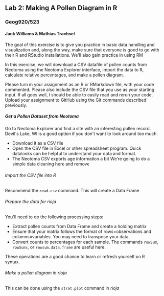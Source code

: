
## Lab 2: Making A Pollen Diagram in R
### Geog920/523
#### Jack Williams & Mathias Trachsel

The goal of this exercise is to give you practice in basic data handling and visualization and, along the way, make sure that everyone is good to go with their R and RStudio installations.  We'll also gain practice in using RM

In this exercise, we will download a CSV datafile of pollen counts from Neotoma using the Neotoma Explorer interface, import the data to R, calculate relative percentages, and make a pollen diagram.

Please turn in your assignment as an R or RMarkdown file, with your code commented.  Please also include the CSV file that you use as your starting input.  If all goes well, I should be able to easily read and rerun your code.  Upload your assignment to GitHub using the Git commands described previously.

##### Get a Pollen Dataset from Neotoma
Go to Neotoma Explorer and find a site with an interesting pollen record.  Devil's Lake, WI is a good option if you don't want to look around too much.  
+ Download it as a CSV file
+ Open the CSV file in Excel or other spreadsheet program.  Quick datalooks can be helpful to understand your data and format.  
+ The Neotoma CSV exports age information a bit We're going to do a simple data cleaning here and remove

###### Import the CSV file into R
Recommend the ```read.csv``` command.  This will create a Data Frame

###### Prepare the data for *rioja*
You'll need to do the following processing steps:
+ Extract pollen counts from Data Frame and create a holding matrix
+ Ensure that your matrix follows the format of rows=observations and columns=variables.  You may need to transpose your data.
+ Convert counts to percentages for each sample.  The commands ```rowSum```, ```rowSums```, or ```rowsum.data.frame``` are useful here.

These operations are a good chance to learn or refresh yourself on R syntax.  

###### Make a pollen diagram in *rioja*
This can be done using the ```strat.plot``` command in *rioja*
